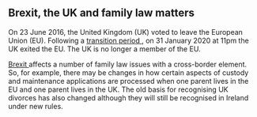 ##  Brexit, the UK and family law matters

On 23 June 2016, the United Kingdom (UK) voted to leave the European Union
(EU). Following a [ transition period
](../government_in_ireland/ireland_and_the_uk/what_is_brexit.en.html#lfcaf2) ,
on 31 January 2020 at 11pm the UK exited the EU. The UK is no longer a member
of the EU.

[ Brexit ](/en/government-in-ireland/ireland-and-the-uk/what-is-brexit/)
affects a number of family law issues with a cross-border element. So, for
example, there may be changes in how certain aspects of custody and
maintenance applications are processed when one parent lives in the EU and one
parent lives in the UK. The old basis for recognising UK divorces has also
changed although they will still be recognised in Ireland under new rules.
